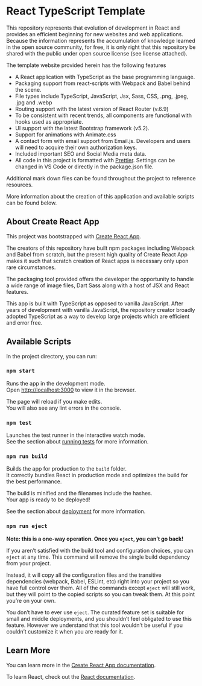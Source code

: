 # React TypeScript Template

<p>This repository represents that evolution of development in React and provides an efficient beginning for new websites and web applications.  Because the information represents the accumulation of knowledge learned in the open source community, for free, it is only right that this repository be shared with the public under open source license (see license attached).</p>

<p>The template website provided herein has the following features</p>

<ul>
<li>A React application with TypeScript as the base programming language.</li>
<li>Packaging support from react-scripts with Webpack and Babel behind the scene.</li>
<li>File types include TypeScript, JavaScript, Jsx, Sass, CSS, .png, .jpeg, .jpg and .webp</li>
<li>Routing support with the latest version of React Router (v.6.9)</li>
<li>To be consistent with recent trends, all components are functional with hooks used as appropriate.</li>
<li>UI support with the latest <a>Bootstrap</a> framework (v5.2).</li>
<li>Support for animations with <a>Animate.css</a></li>
<li>A contact form with email support from <a>Email.js</a>.  Developers and users will need to acquire their own authorization keys.</li>
<li>Included important SEO and Social Media meta data.</li>
<li>All code in this project is formatted with <a href="https://prettier.io">Prettier</a>. Settings can be changed in VS Code or directly in the package.json file.</li>
</ul>

<p>Additional mark down files can be found throughout the project to reference resources.</p>

<p>More information about the creation of this application and available scripts can be found below.</p>

## About Create React App

This project was bootstrapped with [Create React App](https://github.com/facebook/create-react-app).

The creators of this repository have built npm packages including Webpack and Babel from scratch, but the present high quality of Create React App makes it such that scratch creation of React apps is necessary only upon rare circumstances.

The packaging tool provided offers the developer the opportunity to handle a wide range of image files, Dart Sass along with a host of JSX and React features.

This app is built with TypeScript as opposed to vanilla JavaScript. After years of development with vanilla JavaScript, the repository creator broadly adopted TypeScript as a way to develop large projects which are efficient and error free.

## Available Scripts

In the project directory, you can run:

### `npm start`

Runs the app in the development mode.\
Open [http://localhost:3000](http://localhost:3000) to view it in the browser.

The page will reload if you make edits.\
You will also see any lint errors in the console.

### `npm test`

Launches the test runner in the interactive watch mode.\
See the section about [running tests](https://facebook.github.io/create-react-app/docs/running-tests) for more information.

### `npm run build`

Builds the app for production to the `build` folder.\
It correctly bundles React in production mode and optimizes the build for the best performance.

The build is minified and the filenames include the hashes.\
Your app is ready to be deployed!

See the section about [deployment](https://facebook.github.io/create-react-app/docs/deployment) for more information.

### `npm run eject`

**Note: this is a one-way operation. Once you `eject`, you can’t go back!**

If you aren’t satisfied with the build tool and configuration choices, you can `eject` at any time. This command will remove the single build dependency from your project.

Instead, it will copy all the configuration files and the transitive dependencies (webpack, Babel, ESLint, etc) right into your project so you have full control over them. All of the commands except `eject` will still work, but they will point to the copied scripts so you can tweak them. At this point you’re on your own.

You don’t have to ever use `eject`. The curated feature set is suitable for small and middle deployments, and you shouldn’t feel obligated to use this feature. However we understand that this tool wouldn’t be useful if you couldn’t customize it when you are ready for it.

## Learn More

You can learn more in the [Create React App documentation](https://facebook.github.io/create-react-app/docs/getting-started).

To learn React, check out the [React documentation](https://reactjs.org/).
